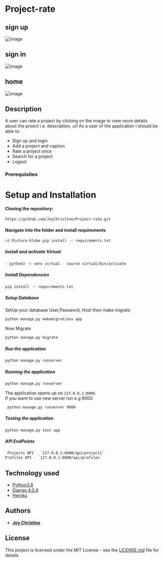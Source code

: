 # Project-rate

## sign up
![image](https://user-images.githubusercontent.com/57414671/174163399-49615172-2701-4796-b55e-56141b0338e3.png)
## sign in
![image](https://user-images.githubusercontent.com/57414671/174164033-47f43d73-9bef-4bf5-b15a-8bf6327b57f3.png)
## home
![image](https://user-images.githubusercontent.com/57414671/174163896-681f4fb9-0e7d-4fa2-bffa-df9bcc94bc79.png)


## Description
A user can rate a project by clicking on the image to view more details about the proect i.e. description, url
As a user of the application I should be able to:

* Sign up and login
* Add a project and caption
* Rate a project once 
* Search for a project
* Logout


### Prerequisites

# Setup and Installation  

  
#### Cloning the repository:  
 ```bash 
https://github.com/JoyChristine/Project-rate.git
```
#### Navigate into the folder and install requirements  
 ```bash 
cd Picture-Globe pip install -r requirements.txt 
```
##### Install and activate Virtual  
 ```bash 
- python3 -m venv virtual - source virtual/bin/activate  
```  
##### Install Dependencies  
 ```bash 
 pip install -r requirements.txt 
```  
 ##### Setup Database  
  SetUp your database User,Password, Host then make migrate  
 ```bash 
python manage.py makemigrations app
 ``` 
 Now Migrate  
 ```bash 
 python manage.py migrate 
```
##### Run the application  
 ```bash 
 python manage.py runserver 
``` 
##### Running the application  
 ```bash 
 python manage.py runserver 
```
The application opens up on `127.0.0.1:8000`. <br>
If you want to use new server run e.g 9000
```bash 
 python manage.py runserver 9000
```
##### Testing the application  
 ```bash 
 python manage.py test app
```
##### API EndPoints
```bash 
 Projects API - `127.0.0.1:8000/api/projects`
Profiles API - `127.0.0.1:8000/api/profiles`
```

  
## Technology used  
  
* [Python3.8](https://www.python.org/)  
* [Django 4.0.4](https://docs.djangoproject.com/en/4.0/)  
* [Heroku](https://heroku.com)  
  


## Authors

* **[Joy Christine](https://github.com/JoyChristine)** 



## License

This project is licensed under the MIT License - see the [LICENSE.md](LICENSE.md) file for details
